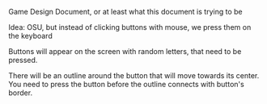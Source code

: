 Game Design Document, or at least what this document is trying to be

Idea: OSU, but instead of clicking buttons with mouse, we press them on the keyboard

Buttons will appear on the screen with random letters, that need to be pressed.

There will be an outline around the button that will move towards its center. You need to press the button before the outline connects with button's border.
